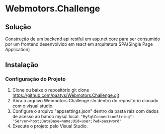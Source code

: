 # Webmotors.Challenge
## Solução
Construção de um backend api restful em asp.net core para ser consumido por um frontend desenvolvido
em react em arquitetura SPA(Single Page Application)

## Instalação
### Configuração do Projeto

1. Clone ou baixe o repositório git clone https://github.com/paatys/Webmotors.Challenge.git
2. Abra o arquivo Webmotors.Challenge.sln dentro do repositório clonado com o visual studio  
3. Configure o arquivo "appsettings.json" dentro da pasta raiz com dados de acesso ao banco mysql local:
  ```"MySqlConnectionString": "Server=host;DataBase=name;Uid=user;Pwd=password"```  
4. Execute o projeto pelo Visual Studio.

